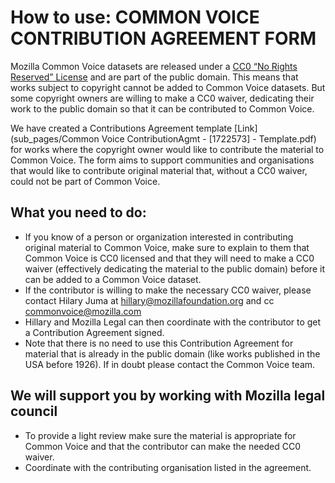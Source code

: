 # How to use: COMMON VOICE CONTRIBUTION AGREEMENT FORM 

Mozilla Common Voice datasets are released under a [CC0 “No Rights Reserved” License](https://creativecommons.org/share-your-work/public-domain/cc0/) and are part of the public domain. 
This means that works subject to copyright cannot be added to Common Voice datasets. 
But some copyright owners are willing to make a CC0 waiver, dedicating their work to the public domain so that it can be contributed to Common Voice.

We have created a Contributions Agreement template [Link](sub_pages/Common Voice ContributionAgmt - [1722573] - Template.pdf) for works where the copyright owner would like to contribute the material to Common Voice. 
The form aims to support communities and organisations that would like to contribute original material that, without a CC0 waiver, could not be part of Common Voice.

## What you need to do:

* If you know of a person or organization interested in contributing original material to Common Voice, make sure to explain to them that Common Voice is CC0 licensed and that they will need to make a CC0 waiver (effectively dedicating the material to the public domain) before it can be added to a Common Voice dataset.
* If the contributor is willing to make the necessary CC0 waiver, please contact Hilary Juma  at hillary@mozillafoundation.org and cc commonvoice@mozilla.com 
* Hillary and Mozilla Legal can then coordinate with the contributor to get a Contribution Agreement signed.
* Note that there is no need to use this Contribution Agreement for material that is already in the public domain (like works published in the USA before 1926). If in doubt please contact the Common Voice team.

## We will support you by working with Mozilla legal council

* To provide a light review make sure the material is appropriate for Common Voice and that the contributor can make the needed CC0 waiver.
* Coordinate with the contributing organisation listed in the agreement.
